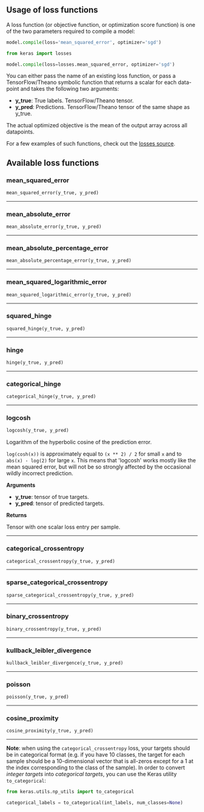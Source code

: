 
## Usage of loss functions

A loss function (or objective function, or optimization score function) is one of the two parameters required to compile a model:

```python
model.compile(loss='mean_squared_error', optimizer='sgd')
```

```python
from keras import losses

model.compile(loss=losses.mean_squared_error, optimizer='sgd')
```

You can either pass the name of an existing loss function, or pass a TensorFlow/Theano symbolic function that returns a scalar for each data-point and takes the following two arguments:

- __y_true__: True labels. TensorFlow/Theano tensor.
- __y_pred__: Predictions. TensorFlow/Theano tensor of the same shape as y_true.

The actual optimized objective is the mean of the output array across all datapoints.

For a few examples of such functions, check out the [losses source](https://github.com/keras-team/keras/blob/master/keras/losses.py).

## Available loss functions

### mean_squared_error


```python
mean_squared_error(y_true, y_pred)
```

----

### mean_absolute_error


```python
mean_absolute_error(y_true, y_pred)
```

----

### mean_absolute_percentage_error


```python
mean_absolute_percentage_error(y_true, y_pred)
```

----

### mean_squared_logarithmic_error


```python
mean_squared_logarithmic_error(y_true, y_pred)
```

----

### squared_hinge


```python
squared_hinge(y_true, y_pred)
```

----

### hinge


```python
hinge(y_true, y_pred)
```

----

### categorical_hinge


```python
categorical_hinge(y_true, y_pred)
```

----

### logcosh


```python
logcosh(y_true, y_pred)
```


Logarithm of the hyperbolic cosine of the prediction error.

`log(cosh(x))` is approximately equal to `(x ** 2) / 2` for small `x` and
to `abs(x) - log(2)` for large `x`. This means that 'logcosh' works mostly
like the mean squared error, but will not be so strongly affected by the
occasional wildly incorrect prediction.

__Arguments__

- __y_true__: tensor of true targets.
- __y_pred__: tensor of predicted targets.

__Returns__

Tensor with one scalar loss entry per sample.

----

### categorical_crossentropy


```python
categorical_crossentropy(y_true, y_pred)
```

----

### sparse_categorical_crossentropy


```python
sparse_categorical_crossentropy(y_true, y_pred)
```

----

### binary_crossentropy


```python
binary_crossentropy(y_true, y_pred)
```

----

### kullback_leibler_divergence


```python
kullback_leibler_divergence(y_true, y_pred)
```

----

### poisson


```python
poisson(y_true, y_pred)
```

----

### cosine_proximity


```python
cosine_proximity(y_true, y_pred)
```


----

**Note**: when using the `categorical_crossentropy` loss, your targets should be in categorical format (e.g. if you have 10 classes, the target for each sample should be a 10-dimensional vector that is all-zeros except for a 1 at the index corresponding to the class of the sample). In order to convert *integer targets* into *categorical targets*, you can use the Keras utility `to_categorical`:

```python
from keras.utils.np_utils import to_categorical

categorical_labels = to_categorical(int_labels, num_classes=None)
```
